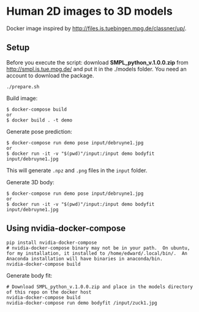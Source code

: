 # Human 2D images to 3D models

Docker image inspired by http://files.is.tuebingen.mpg.de/classner/up/.

## Setup

Before you execute the script: download **SMPL_python_v.1.0.0.zip**
from http://smpl.is.tue.mpg.de/ and put it in the ./models folder. You need an
account to download the package.

```
./prepare.sh
```

Build image:
```
$ docker-compose build
or
$ docker build . -t demo
```

Generate pose prediction:
```
$ docker-compose run demo pose input/debruyne1.jpg
or
$ docker run -it -v "$(pwd)"/input:/input demo bodyfit input/debruyne1.jpg
```

This will generate `.npz` and `.png` files in the `input` folder.

Generate 3D body:
```
$ docker-compose run demo pose input/debruyne1.jpg
or
$ docker run -it -v "$(pwd)"/input:/input demo bodyfit input/debruyne1.jpg
```

## Using nvidia-docker-compose
```
pip install nvidia-docker-compose
# nvidia-docker-compose binary may not be in your path.  On ubuntu, for my installation, it installed to /home/edward/.local/bin/.  An Anaconda installation will have binaries in anaconda/bin.
nvidia-docker-compose build
```

Generate body fit:
```
# Download SMPL_python_v.1.0.0.zip and place in the models directory of this repo on the docker host
nvidia-docker-compose build
nvidia-docker-compose run demo bodyfit /input/zuck1.jpg
```
